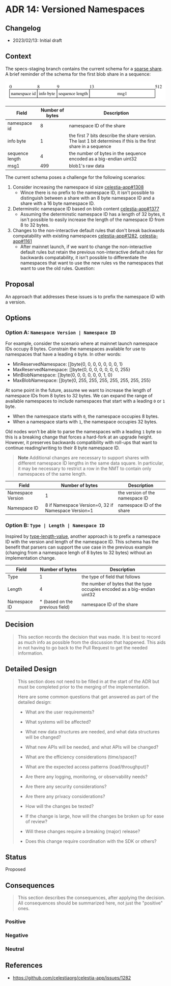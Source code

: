 # ADR 14: Versioned Namespaces

## Changelog

- 2023/02/13: Initial draft

## Context

The specs-staging branch contains the current schema for a [sparse share](https://github.com/celestiaorg/celestia-app/blob/0dc7d17636efa535efca42af58229ee0c3c21261/specs/src/specs/data_structures.md#sparse-share). A brief reminder of the schema for the first blob share in a sequence:

![first-sparse-share.svg](./assets/first-sparse-share.svg)

Field | Number of bytes | Description
--- | --- | ---
namespace id | 8 | namespace ID of the share
info byte | 1 | the first 7 bits describe the share version. The last 1 bit determines if this is the first share in a sequence
sequence length | 4 | the number of bytes in the sequence encoded as a big-endian uint32
msg1 | 499 | blob1's raw data

The current schema poses a challenge for the following scenarios:

1. Consider increasing the namespace id size [celestia-app#1308](https://github.com/celestiaorg/celestia-app/issues/1308)
    - Wince there is no prefix to the namespace ID, it isn't possible to distinguish between a share with an 8 byte namespace ID and a share with a 16 byte namespace ID.
1. Determinstic namespace ID based on blob content [celestia-app#1377](https://github.com/celestiaorg/celestia-app/issues/1377)
    - Assuming the determinstic namespace ID has a length of 32 bytes, it isn't possible to easily increase the length of the namespace ID from 8 to 32 bytes.
1. Changes to the non-interactive default rules that don't break backwards compatability with existing namespaces [celestia-app#1282](https://github.com/celestiaorg/celestia-app/issues/1282), [celestia-app#1161](https://github.com/celestiaorg/celestia-app/pull/1161)
    - After mainnet launch, if we want to change the non-interactive default rules but retain the previous non-interactive default rules for backwards compatability, it isn't possible to differentiate the namespaces that want to use the new rules vs the namespaces that want to use the old rules. Question:

## Proposal

An approach that addresses these issues is to prefix the namespace ID with a version.

## Options

### Option A: `Namespace Version | Namespace ID`

For example, consider the scenario where at mainnet launch namespace IDs occupy 8 bytes. Constrain the namespaces available for use to namespaces that have a leading `0` byte. In other words:

- MinReservedNamespace: []byte{0, 0, 0, 0, 0, 0, 0, 1}
- MaxReservedNamespace: []byte{0, 0, 0, 0, 0, 0, 0, 255}
- MinBlobNamespace: []byte{0, 0, 0, 0, 0, 0, 1, 0}
- MaxBlobNamespace: []byte{0, 255, 255, 255, 255, 255, 255, 255}

At some point in the future, assume we want to increase the length of namespace IDs from 8 bytes to 32 bytes. We can expand the range of available namespaces to include namespaces that start with a leading `0` or `1` byte.

- When the namespace starts with `0`, the namespace occupies 8 bytes.
- When a namespace starts with `1`, the namespace occupies 32 bytes.

Old nodes won’t be able to parse the namespaces with a leading `1` byte so this is a breaking change that forces a hard-fork at an upgrade height. However, it preserves backwards compatibility with roll-ups that want to continue reading/writing to their 8 byte namespace ID.

> **Note**
> Additional changes are necessary to support shares with different namespace ID lengths in the same data square. In particular, it may be necessary to restrict a row in the NMT to contain only namespaces of the same length.

Field | Number of bytes | Description
--- | --- | ---
Namespace Version | 1 | the version of the namespace ID
Namespace ID | 8 if Namespace Version=0, 32 if Namespace Version=1 | namespace ID of the share

### Option B: `Type | Length | Namespace ID`

Inspired by [type-length-value](https://en.wikipedia.org/wiki/Type%E2%80%93length%E2%80%93value), another approach is to prefix a namespace ID with the version and length of the namespace ID. This schema has the benefit that parsers can support the use case in the previous example (changing from a namespace lengh of 8 bytes to 32 bytes) without an implementation change.

Field | Number of bytes | Description
--- | --- | ---
Type | 1 | the type of field that follows
Length | 4 | the number of bytes that the type occupies encoded as a big-endian uint32
Namespace ID | * (based on the previous field) | namespace ID of the share

## Decision

> This section records the decision that was made.
> It is best to record as much info as possible from the discussion that happened. This aids in not having to go back to the Pull Request to get the needed information.

## Detailed Design

> This section does not need to be filled in at the start of the ADR but must be completed prior to the merging of the implementation.
>
> Here are some common questions that get answered as part of the detailed design:
>
> - What are the user requirements?
>
> - What systems will be affected?
>
> - What new data structures are needed, and what data structures will be changed?
>
> - What new APIs will be needed, and what APIs will be changed?
>
> - What are the efficiency considerations (time/space)?
>
> - What are the expected access patterns (load/throughput)?
>
> - Are there any logging, monitoring, or observability needs?
>
> - Are there any security considerations?
>
> - Are there any privacy considerations?
>
> - How will the changes be tested?
>
> - If the change is large, how will the changes be broken up for ease of review?
>
> - Will these changes require a breaking (major) release?
>
> - Does this change require coordination with the SDK or others?

## Status

Proposed

## Consequences

> This section describes the consequences, after applying the decision. All consequences should be summarized here, not just the "positive" ones.

### Positive

### Negative

### Neutral

## References

- <https://github.com/celestiaorg/celestia-app/issues/1282>
